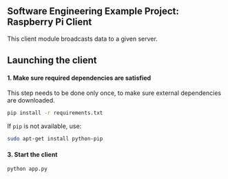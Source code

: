 Software Engineering Example Project: Raspberry Pi Client
---------------------------------------------------------

This client module broadcasts data to a given server.

## Launching the client

#### 1. Make sure required dependencies are satisfied

This step needs to be done only once, to make sure external dependencies are downloaded.

~~~bash
pip install -r requirements.txt
~~~

If `pip` is not available, use:

~~~bash
sudo apt-get install python-pip
~~~

#### 3. Start the client

~~~bash
python app.py
~~~

